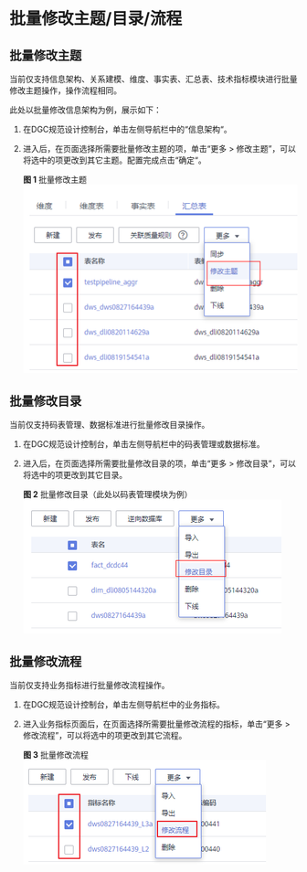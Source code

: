 # 批量修改主题/目录/流程<a name="dgc_01_0632"></a>

## 批量修改主题<a name="section174073459488"></a>

当前仅支持信息架构、关系建模、维度、事实表、汇总表、技术指标模块进行批量修改主题操作，操作流程相同。

此处以批量修改信息架构为例，展示如下：

1.  在DGC规范设计控制台，单击左侧导航栏中的“信息架构“。
2.  进入后，在页面选择所需要批量修改主题的项，单击“更多 \> 修改主题”，可以将选中的项更改到其它主题。配置完成点击“确定“。

    **图 1**  批量修改主题<a name="fig62458023018"></a>  
    ![](figures/批量修改主题.png "批量修改主题")


## 批量修改目录<a name="section87965321341"></a>

当前仅支持码表管理、数据标准进行批量修改目录操作。

1.  在DGC规范设计控制台，单击左侧导航栏中的码表管理或数据标准。
2.  进入后，在页面选择所需要批量修改目录的项，单击“更多 \> 修改目录”，可以将选中的项更改到其它目录。

    **图 2**  批量修改目录（此处以码表管理模块为例）<a name="fig2796173212346"></a>  
    ![](figures/批量修改目录（此处以码表管理模块为例）.png "批量修改目录（此处以码表管理模块为例）")


## 批量修改流程<a name="section181422312037"></a>

当前仅支持业务指标进行批量修改流程操作。

1.  在DGC规范设计控制台，单击左侧导航栏中的业务指标。
2.  进入业务指标页面后，在页面选择所需要批量修改流程的指标，单击“更多 \> 修改流程”，可以将选中的项更改到其它流程。

    **图 3**  批量修改流程<a name="fig1414263115320"></a>  
    ![](figures/批量修改流程.png "批量修改流程")


